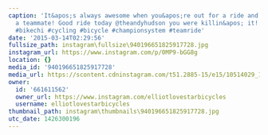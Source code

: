 ```yaml
---
caption: 'It&apos;s always awesome when you&apos;re out for a ride and you run across
  a teammate! Good ride today @theandyhudson you were killin&apos; it! #lovestarbicyclebags
  #bikechi #cycling #bicycle #championsystem #teamride'
date: '2015-03-14T02:29:56'
fullsize_path: instagram\fullsize\940196651825917728.jpg
instagram_url: https://www.instagram.com/p/0MP9-bGG8g
location: {}
media_id: '940196651825917728'
media_url: https://scontent.cdninstagram.com/t51.2885-15/e15/10514029_1423627744599421_1566390569_n.jpg?ig_cache_key=OTQwMTk2NjUxODI1OTE3NzI4.2
owner:
  id: '661611562'
  owner_url: https://www.instagram.com/elliotlovestarbicycles
  username: elliotlovestarbicycles
thumbnail_path: instagram\thumbnails\940196651825917728.jpg
utc_date: 1426300196
---
```

